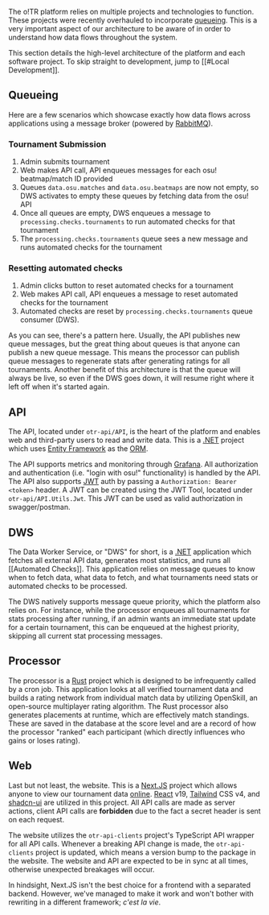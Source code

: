 The o!TR platform relies on multiple projects and technologies to function. These projects were recently overhauled to incorporate [queueing](https://en.wikipedia.org/wiki/Message_queue). This is a very important aspect of our architecture to be aware of in order to understand how data flows throughout the system.

This section details the high-level architecture of the platform and each software project. To skip straight to development, jump to [[#Local Development]].

## Queueing

Here are a few scenarios which showcase exactly how data flows across applications using a message broker (powered by [RabbitMQ](https://www.rabbitmq.com/)).

### Tournament Submission

1. Admin submits tournament
2. Web makes API call, API enqueues messages for each osu! beatmap/match ID provided
3. Queues `data.osu.matches` and `data.osu.beatmaps` are now not empty, so DWS activates to empty these queues by fetching data from the osu! API
4. Once all queues are empty, DWS enqueues a message to `processing.checks.tournaments` to run automated checks for that tournament
5. The `processing.checks.tournaments` queue sees a new message and runs automated checks for the tournament

### Resetting automated checks

1. Admin clicks button to reset automated checks for a tournament
2. Web makes API call, API enqueues a message to reset automated checks for the tournament
3. Automated checks are reset by `processing.checks.tournaments` queue consumer (DWS).

As you can see, there's a pattern here. Usually, the API publishes new queue messages, but the great thing about queues is that anyone can publish a new queue message. This means the processor can publish queue messages to regenerate stats after generating ratings for all tournaments. Another benefit of this architecture is that the queue will always be live, so even if the DWS goes down, it will resume right where it left off when it's started again.

## API

The API, located under `otr-api/API`, is the heart of the platform and enables web and third-party users to read and write data. This is a [.NET](https://dotnet.microsoft.com/en-us/) project which uses [Entity Framework](https://learn.microsoft.com/en-us/aspnet/entity-framework) as the [ORM](https://en.wikipedia.org/wiki/Object%E2%80%93relational_mapping).

The API supports metrics and monitoring through [Grafana](https://grafana.com/). All authorization and authentication (i.e. "login with osu!" functionality) is handled by the API. The API also supports [JWT](https://www.jwt.io/) auth by passing a `Authorization: Bearer <token>` header. A JWT can be created using the JWT Tool, located under `otr-api/API.Utils.Jwt`. This JWT can be used as valid authorization in swagger/postman.

## DWS

The Data Worker Service, or "DWS" for short, is a [.NET](https://dotnet.microsoft.com/en-us/) application which fetches all external API data, generates most statistics, and runs all [[Automated Checks]]. This application relies on message queues to know when to fetch data, what data to fetch, and what tournaments need stats or automated checks to be processed.

The DWS natively supports message queue priority, which the platform also relies on. For instance, while the processor enqueues all tournaments for stats processing after running, if an admin wants an immediate stat update for a certain tournament, this can be enqueued at the highest priority, skipping all current stat processing messages.

## Processor

The processor is a [Rust](https://www.rust-lang.org/) project which is designed to be infrequently called by a cron job. This application looks at all verified tournament data and builds a rating network from individual match data by utilizing OpenSkill, an open-source multiplayer rating algorithm. The Rust processor also generates placements at runtime, which are effectively match standings. These are saved in the database at the score level and are a record of how the processor "ranked" each participant (which directly influences who gains or loses rating).

## Web

Last but not least, the website. This is a [Next.JS](https://nextjs.org/) project which allows anyone to view our tournament data [online](https://otr.stagec.xyz/). [React](https://react.dev/) v19, [Tailwind](https://tailwindcss.com/) CSS v4, and [shadcn-ui](https://ui.shadcn.com/) are utilized in this project.  All API calls are made as server actions, client API calls are **forbidden** due to the fact a secret header is sent on each request.

The website utilizes the `otr-api-clients` project's TypeScript API wrapper for all API calls. Whenever a breaking API change is made, the `otr-api-clients` project is updated, which means a version bump to the package in the website. The website and API are expected to be in sync at all times, otherwise unexpected breakages will occur.

In hindsight, Next.JS isn't the best choice for a frontend with a separated backend. However, we've managed to make it work and won't bother with rewriting in a different framework; *c'est la vie*.
